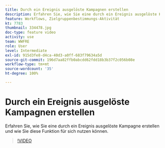 ```yaml
---
title: Durch ein Ereignis ausgelöste Kampagnen erstellen
description: Erfahren Sie, wie Sie eine durch ein Ereignis ausgelöste Kampagne erstellen und wie Sie diese Funktion für sich nutzen können.
feature: Workflows, Zielgruppenbestimmungs-Aktivität
kt: 7783
thumbnail: 334478.jpg
doc-type: feature video
activity: use
team: WWFRE
role: User
level: Intermediate
exl-id: 915d3fe8-d4ca-40d3-a0ff-683f79634a5d
source-git-commit: 196d7aa82ffb0abcdd62fdd18b3b37f2c056b08e
workflow-type: tm+mt
source-wordcount: '35'
ht-degree: 100%

---
```


# Durch ein Ereignis ausgelöste Kampagnen erstellen

Erfahren Sie, wie Sie eine durch ein Ereignis ausgelöste Kampagne erstellen und wie Sie diese Funktion für sich nutzen können.

>[!VIDEO](https://video.tv.adobe.com/v/334478?quality=12)
